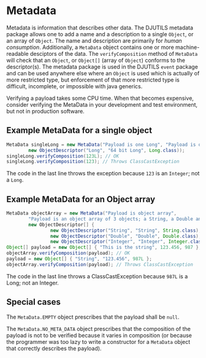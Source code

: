 # Metadata

Metadata is information that describes other data. The DJUTILS metadata package allows one to add a name and a description to a single `Object`, or an array of `Object`. The name and description are primarily for  _human consumption_. Additionally, a `MetaData` object contains one or more machine-readable desciptors of the data. The `verifyComposition` method of `MetaData` will check that an `Object`, or `Object[]` (array of `Object`) conforms to the descriptor(s). The metadata package is used in the DJUTILS `event` package and can be used anywhere else where an `Object` is used which is actually of more restricted type, but enforcement of that more restricted type is difficult, incomplete, or impossible with java generics. 

Verifying a payload takes some CPU time. When that becomes expensive, consider verifying the MetaData in your development and test environment, but not in production software.


## Example MetaData for a single object

```java
MetaData singleLong = new MetaData("Payload is one Long", "Payload is one Long; anything else is wrong",
        new ObjectDescriptor("Long", "64 bit Long", Long.class));
singleLong.verifyComposition(123L); // OK
singleLong.verifyComposition(123); // Throws ClassCastException
```

The code in the last line throws the exception because `123` is an `Integer`; not a `Long`.


## Example MetaData for an Object array

```java
MetaData objectArray = new MetaData("Payload is object array",
        "Payload is an object array of 3 objects; a String, a Double and an Integer",
        new ObjectDescriptor[] {
                new ObjectDescriptor("String", "String", String.class),
                new ObjectDescriptor("Double", "Double", Double.class),
                new ObjectDescriptor("Integer", "Integer", Integer.class) });
Object[] payload = new Object[] { "This is the string", 123.456, 987 };
objectArray.verifyComposition(payload); // OK
payload = new Object[] { "String", "123.456", 987L };
objectArray.verifyComposition(payload); // Throws ClassCastException
```
The code in the last line throws a ClassCastException because `987L` is a Long; not an Integer.


## Special cases

The `MetaData.EMPTY` object prescribes that the payload shall be `null`.

The `MetaData.NO_META_DATA` object prescribes that the composition of the payload is not to be verified because it varies in composition (or because the programmer was too lazy to write a constructor for a `MetaData` object that correctly describes the payload).
